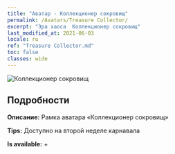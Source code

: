 ```yaml
---
title: "Аватар - Коллекционер сокровищ"
permalink: /Avatars/Treasure Collector/
excerpt: "Эра хаоса  Коллекционер сокровищ"
last_modified_at: 2021-06-03
locale: ru
ref: "Treasure Collector.md"
toc: false
classes: wide
---
```

 ![Коллекционер сокровищ](/images/a/avatarFrame_19.png)

## Подробности

 **Описание:** Рамка аватара «Коллекционер сокровищ» 

 **Tips:** Доступно на второй неделе карнавала 

 **Is available:**  + 

